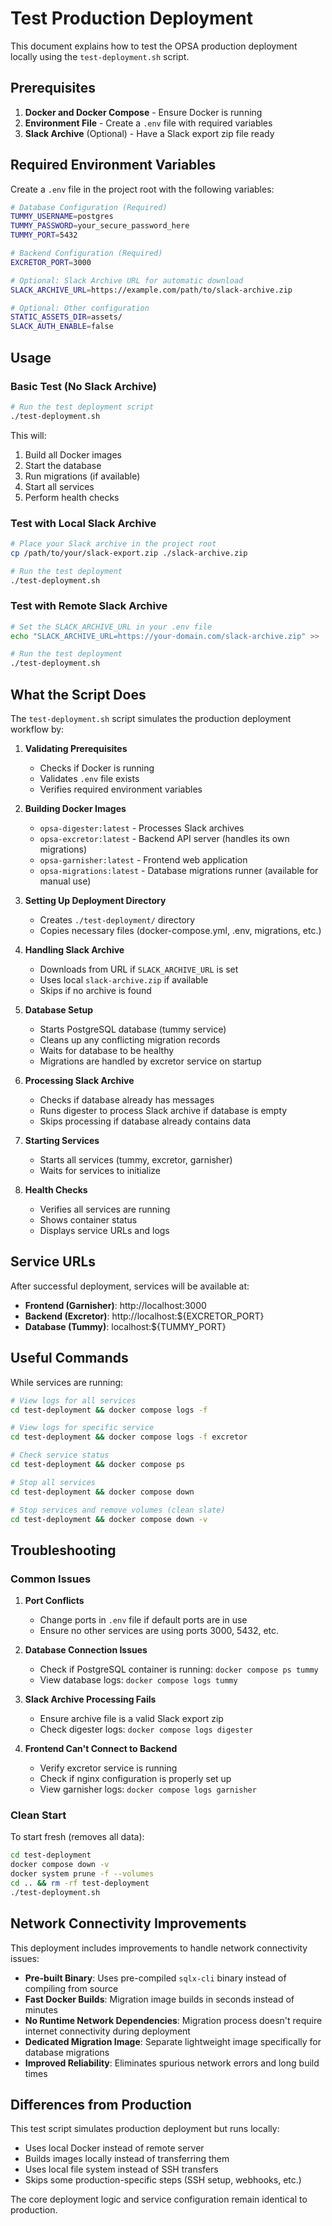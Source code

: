 # Test Production Deployment

This document explains how to test the OPSA production deployment locally using the `test-deployment.sh` script.

## Prerequisites

1. **Docker and Docker Compose** - Ensure Docker is running
2. **Environment File** - Create a `.env` file with required variables
3. **Slack Archive** (Optional) - Have a Slack export zip file ready

## Required Environment Variables

Create a `.env` file in the project root with the following variables:

```bash
# Database Configuration (Required)
TUMMY_USERNAME=postgres
TUMMY_PASSWORD=your_secure_password_here
TUMMY_PORT=5432

# Backend Configuration (Required)  
EXCRETOR_PORT=3000

# Optional: Slack Archive URL for automatic download
SLACK_ARCHIVE_URL=https://example.com/path/to/slack-archive.zip

# Optional: Other configuration
STATIC_ASSETS_DIR=assets/
SLACK_AUTH_ENABLE=false
```

## Usage

### Basic Test (No Slack Archive)

```bash
# Run the test deployment script
./test-deployment.sh
```

This will:
1. Build all Docker images
2. Start the database
3. Run migrations (if available)
4. Start all services
5. Perform health checks

### Test with Local Slack Archive

```bash
# Place your Slack archive in the project root
cp /path/to/your/slack-export.zip ./slack-archive.zip

# Run the test deployment
./test-deployment.sh
```

### Test with Remote Slack Archive

```bash
# Set the SLACK_ARCHIVE_URL in your .env file
echo "SLACK_ARCHIVE_URL=https://your-domain.com/slack-archive.zip" >> .env

# Run the test deployment
./test-deployment.sh
```

## What the Script Does

The `test-deployment.sh` script simulates the production deployment workflow by:

1. **Validating Prerequisites**
   - Checks if Docker is running
   - Validates `.env` file exists
   - Verifies required environment variables

2. **Building Docker Images**
   - `opsa-digester:latest` - Processes Slack archives
   - `opsa-excretor:latest` - Backend API server (handles its own migrations)
   - `opsa-garnisher:latest` - Frontend web application
   - `opsa-migrations:latest` - Database migrations runner (available for manual use)

3. **Setting Up Deployment Directory**
   - Creates `./test-deployment/` directory
   - Copies necessary files (docker-compose.yml, .env, migrations, etc.)

4. **Handling Slack Archive**
   - Downloads from URL if `SLACK_ARCHIVE_URL` is set
   - Uses local `slack-archive.zip` if available
   - Skips if no archive is found

5. **Database Setup**
   - Starts PostgreSQL database (tummy service)
   - Cleans up any conflicting migration records
   - Waits for database to be healthy
   - Migrations are handled by excretor service on startup

6. **Processing Slack Archive**
   - Checks if database already has messages
   - Runs digester to process Slack archive if database is empty
   - Skips processing if database already contains data

7. **Starting Services**
   - Starts all services (tummy, excretor, garnisher)
   - Waits for services to initialize

8. **Health Checks**
   - Verifies all services are running
   - Shows container status
   - Displays service URLs and logs

## Service URLs

After successful deployment, services will be available at:

- **Frontend (Garnisher)**: http://localhost:3000
- **Backend (Excretor)**: http://localhost:${EXCRETOR_PORT}
- **Database (Tummy)**: localhost:${TUMMY_PORT}

## Useful Commands

While services are running:

```bash
# View logs for all services
cd test-deployment && docker compose logs -f

# View logs for specific service
cd test-deployment && docker compose logs -f excretor

# Check service status
cd test-deployment && docker compose ps

# Stop all services
cd test-deployment && docker compose down

# Stop services and remove volumes (clean slate)
cd test-deployment && docker compose down -v
```

## Troubleshooting

### Common Issues

1. **Port Conflicts**
   - Change ports in `.env` file if default ports are in use
   - Ensure no other services are using ports 3000, 5432, etc.

2. **Database Connection Issues**
   - Check if PostgreSQL container is running: `docker compose ps tummy`
   - View database logs: `docker compose logs tummy`

3. **Slack Archive Processing Fails**
   - Ensure archive file is a valid Slack export zip
   - Check digester logs: `docker compose logs digester`

4. **Frontend Can't Connect to Backend**
   - Verify excretor service is running
   - Check if nginx configuration is properly set up
   - View garnisher logs: `docker compose logs garnisher`

### Clean Start

To start fresh (removes all data):

```bash
cd test-deployment
docker compose down -v
docker system prune -f --volumes
cd .. && rm -rf test-deployment
./test-deployment.sh
```

## Network Connectivity Improvements

This deployment includes improvements to handle network connectivity issues:

- **Pre-built Binary**: Uses pre-compiled `sqlx-cli` binary instead of compiling from source
- **Fast Docker Builds**: Migration image builds in seconds instead of minutes
- **No Runtime Network Dependencies**: Migration process doesn't require internet connectivity during deployment
- **Dedicated Migration Image**: Separate lightweight image specifically for database migrations
- **Improved Reliability**: Eliminates spurious network errors and long build times

## Differences from Production

This test script simulates production deployment but runs locally:

- Uses local Docker instead of remote server
- Builds images locally instead of transferring them
- Uses local file system instead of SSH transfers
- Skips some production-specific steps (SSH setup, webhooks, etc.)

The core deployment logic and service configuration remain identical to production.
